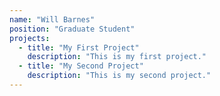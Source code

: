 ```yaml
---
name: "Will Barnes"
position: "Graduate Student"
projects:
  - title: "My First Project"
    description: "This is my first project."
  - title: "My Second Project"
    description: "This is my second project."
---
```

